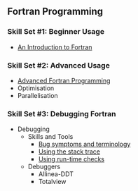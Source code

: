 Fortran Programming
-------------------

### Skill Set #1: Beginner Usage
* [An Introduction to Fortran](http://nci.org.au/user-support/training/training-exercises/fortran-programming-basics/)

### Skill Set #2: Advanced Usage
* [Advanced Fortran Programming](http://nci.org.au/user-support/training/training-exercises/fortran-programming-advanced/)
* Optimisation
* Parallelisation

### Skill Set #3: Debugging Fortran
* Debugging
  * Skills and Tools
    * [Bug symptoms and terminology](https://www.youtube.com/watch?v=8qw0hXNNRFk)
    * [Using the stack trace](https://www.youtube.com/watch?v=-JhgdVJqOhI)
    * [Using run-time checks](https://www.youtube.com/watch?v=WkpDFlytOqw)
  * Debuggers
    * Allinea-DDT
    * Totalview

